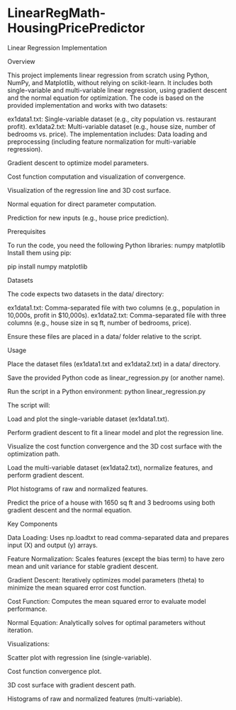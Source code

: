 # LinearRegMath-HousingPricePredictor
Linear Regression Implementation

Overview

This project implements linear regression from scratch using Python, NumPy, and Matplotlib, without relying on scikit-learn. It includes both single-variable and multi-variable linear regression, using gradient descent and the normal equation for optimization. The code is based on the provided implementation and works with two datasets:

ex1data1.txt: Single-variable dataset (e.g., city population vs. restaurant profit).
ex1data2.txt: Multi-variable dataset (e.g., house size, number of bedrooms vs. price).
The implementation includes:
Data loading and preprocessing (including feature normalization for multi-variable regression).

Gradient descent to optimize model parameters.

Cost function computation and visualization of convergence.

Visualization of the regression line and 3D cost surface.

Normal equation for direct parameter computation.

Prediction for new inputs (e.g., house price prediction).

Prerequisites

To run the code, you need the following Python libraries:
numpy
matplotlib
Install them using pip:

pip install numpy matplotlib

Datasets

The code expects two datasets in the data/ directory:

ex1data1.txt: Comma-separated file with two columns (e.g., population in 10,000s, profit in $10,000s).
ex1data2.txt: Comma-separated file with three columns (e.g., house size in sq ft, number of bedrooms, price).

Ensure these files are placed in a data/ folder relative to the script.

Usage

Place the dataset files (ex1data1.txt and ex1data2.txt) in a data/ directory.

Save the provided Python code as linear_regression.py (or another name).

Run the script in a Python environment:
python linear_regression.py

The script will:





Load and plot the single-variable dataset (ex1data1.txt).



Perform gradient descent to fit a linear model and plot the regression line.



Visualize the cost function convergence and the 3D cost surface with the optimization path.



Load the multi-variable dataset (ex1data2.txt), normalize features, and perform gradient descent.



Plot histograms of raw and normalized features.



Predict the price of a house with 1650 sq ft and 3 bedrooms using both gradient descent and the normal equation.

Key Components





Data Loading: Uses np.loadtxt to read comma-separated data and prepares input (X) and output (y) arrays.



Feature Normalization: Scales features (except the bias term) to have zero mean and unit variance for stable gradient descent.



Gradient Descent: Iteratively optimizes model parameters (theta) to minimize the mean squared error cost function.



Cost Function: Computes the mean squared error to evaluate model performance.



Normal Equation: Analytically solves for optimal parameters without iteration.



Visualizations:





Scatter plot with regression line (single-variable).



Cost function convergence plot.



3D cost surface with gradient descent path.



Histograms of raw and normalized features (multi-variable).
